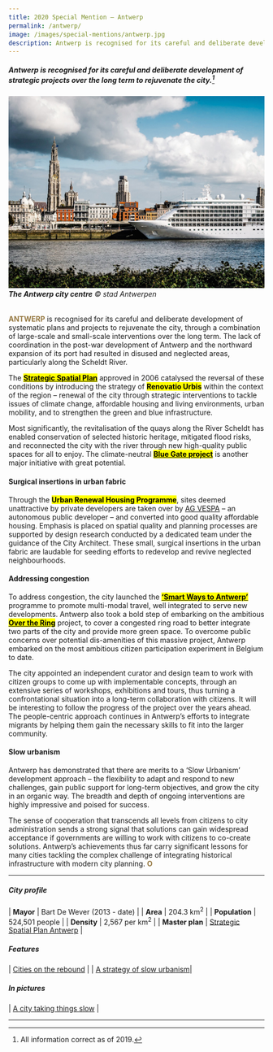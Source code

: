 ```yaml
---
title: 2020 Special Mention — Antwerp
permalink: /antwerp/
image: /images/special-mentions/antwerp.jpg
description: Antwerp is recognised for its careful and deliberate development of strategic projects over the long term to rejuvenate the city.  
---
```


##### Antwerp is recognised for its careful and deliberate development of strategic projects over the long term to rejuvenate the city.[^1]

###### ![The Antwerp city centre](/images/special-mentions/antwerp.jpg)**The Antwerp city centre** © stad Antwerpen

<b><font color="#967942">ANTWERP</font></b> is recognised for its careful and deliberate development of systematic plans and projects to rejuvenate the city, through a combination of large-scale and small-scale interventions over the long term. The lack of coordination in the post-war development of Antwerp and the northward expansion of its port had resulted in disused and neglected areas, particularly along the Scheldt River. 

The [**<mark>Strategic Spatial Plan</mark>**](https://www.antwerpen.be/docs/Stad/Stadsvernieuwing/9746949_urbandevelopment_English.pdf) approved in 2006 catalysed the reversal of these conditions by introducing the strategy of **<mark>Renovatio Urbis</mark>** within the context of the region – renewal of the city through strategic interventions to tackle issues of climate change, affordable housing and living environments, urban mobility, and to strengthen the green and blue infrastructure.

Most significantly, the revitalisation of the quays along the River Scheldt has enabled conservation of selected historic heritage, mitigated flood risks, and reconnected the city with the river through new high-quality public spaces for all to enjoy. The climate-neutral [**<mark>Blue Gate project</mark>**](https://www.bluegateantwerp.eu/hp-rewrite/494344643a9b1d855ab9a77721318b02) is another major initiative with great potential.  

#### **Surgical insertions in urban fabric**

Through the **<mark>Urban Renewal Housing Programme</mark>**, sites deemed unattractive by private developers are taken over by [AG VESPA](https://www.agvespa.be) – an autonomous public developer – and converted into good quality affordable housing. Emphasis is placed on spatial quality and planning processes are supported by design research conducted by a dedicated team under the guidance of the City Architect. These small, surgical insertions in the urban fabric are laudable for seeding efforts to redevelop and revive neglected neighbourhoods.

#### **Addressing congestion**

To address congestion, the city launched the [**<mark>‘Smart Ways to Antwerp’</mark>**](https://www.slimnaarantwerpen.be/en) programme to promote multi-modal travel, well integrated to serve new developments. Antwerp also took a bold step of embarking on the ambitious [**<mark>Over the Ring</mark>**](https://www.overdering.be) project, to cover a congested ring road to better integrate two parts of the city and provide more green space. To overcome public concerns over potential dis-amenities of this massive project, Antwerp embarked on the most ambitious citizen participation experiment in Belgium to date. 

The city appointed an independent curator and design team to work with citizen groups to come up with implementable concepts, through an extensive series of workshops, exhibitions and tours, thus turning a confrontational situation into a long-term collaboration with citizens. It will be interesting to follow the progress of the project over the years ahead. The people-centric approach continues in Antwerp’s efforts to integrate migrants by helping them gain the necessary skills to fit into the larger community.

#### **Slow urbanism**

Antwerp has demonstrated that there are merits to a ‘Slow Urbanism’ development approach – the flexibility to adapt and respond to new challenges, gain public support for long-term objectives, and grow the city in an organic way. The breadth and depth of ongoing interventions are highly impressive and poised for success. 

The sense of cooperation that transcends all levels from citizens to city administration sends a strong signal that solutions can gain widespread acceptance if governments are willing to work with citizens to co-create solutions. Antwerp’s achievements thus far carry significant lessons for many cities tackling the complex challenge of integrating historical infrastructure with modern city planning. **<font color="#967942">O</font>** 

---

##### **City profile** 

| **Mayor** | Bart De Wever (2013 - date) |
| **Area** | 204.3 km<sup>2</sup> |
| **Population** | 524,501 people | 
| **Density** | 2,567 per km<sup>2</sup> |
| **Master plan** | [Strategic Spatial Plan Antwerp](https://www.antwerpen.be/docs/Stad/Stadsvernieuwing/9746949_urbandevelopment_English.pdf) |

##### **Features** 

| [Cities on the rebound](/resources/features/cities-on-the-rebound/) |
| [A strategy of slow urbanism](/resources/features/antwerp-slow-urbanism/)|

##### **In pictures** 

| [A city taking things slow](/resources/in-pictures/antwerp/) |

---

[^1]: All information correct as of 2019.
